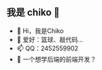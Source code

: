 ## 我是 chiko 🎃
- 👋 Hi，我是Chiko 
- 👀 爱好：篮球、敲代码...
- 📫 QQ：2452559902
- 💞️ 一个想学后端的前端开发？

<!-- ## 今年汇总 😁
<span> <img height="137px" src="https://github-readme-stats.vercel.app/api?username=chen-ziwen&hide_title=true&hide_border=true&show_icons=trueline_height=21&text_color=000&icon_color=000&bg_color=0,ea6161,ffc64d,fffc4d,52fa5a&theme=graywhite" />
</span>
<span> <img src="https://github-readme-stats.vercel.app/api/top-langs/?username=chen-ziwen&hide_title=true&hide_border=true&layout=compact&langs_count=6&text_color=000&icon_color=fff&bg_color=0,52fa5a,4dfcff,c64dff&theme=graywhite" /> 
</span> -->


